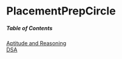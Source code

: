 # PlacementPrepCircle

##### Table of Contents  
[Aptitude and Reasoning](https://github.com/TinkerHub-GEC-Palakkad/PlacementPrepCircle/blob/main/Aptitude%20and%20Reasoning/aptitudeandreasoning.md)  
[DSA ](https://github.com/TinkerHub-GEC-Palakkad/PlacementPrepCircle/blob/main/DSA/dsalearningpath.md)  
